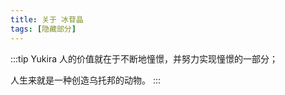 ```yaml
---
title: 关于 冰苷晶
tags: [隐藏部分]
--- 
```


:::tip Yukira
人的价值就在于不断地憧憬，并努力实现憧憬的一部分；

人生来就是一种创造乌托邦的动物。
:::

